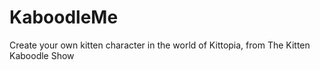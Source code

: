 # KaboodleMe
Create your own kitten character in the world of Kittopia, from The Kitten Kaboodle Show
